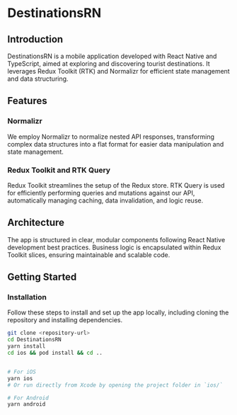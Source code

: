 # DestinationsRN

## Introduction
DestinationsRN is a mobile application developed with React Native and TypeScript, aimed at exploring and discovering tourist destinations. It leverages Redux Toolkit (RTK) and Normalizr for efficient state management and data structuring.

## Features

### Normalizr
We employ Normalizr to normalize nested API responses, transforming complex data structures into a flat format for easier data manipulation and state management.

### Redux Toolkit and RTK Query
Redux Toolkit streamlines the setup of the Redux store. RTK Query is used for efficiently performing queries and mutations against our API, automatically managing caching, data invalidation, and logic reuse.

## Architecture
The app is structured in clear, modular components following React Native development best practices. Business logic is encapsulated within Redux Toolkit slices, ensuring maintainable and scalable code.

## Getting Started

### Installation
Follow these steps to install and set up the app locally, including cloning the repository and installing dependencies.

```bash
git clone <repository-url>
cd DestinationsRN
yarn install
cd ios && pod install && cd ..


# For iOS
yarn ios
# Or run directly from Xcode by opening the project folder in `ios/`

# For Android
yarn android
